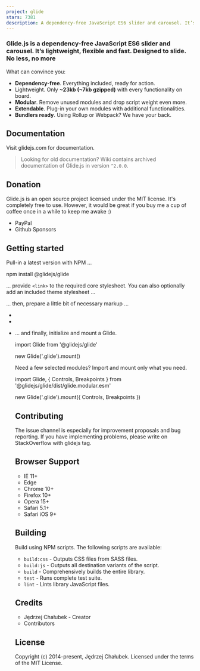 ```yaml
---
project: glide
stars: 7381
description: A dependency-free JavaScript ES6 slider and carousel. It’s lightweight, flexible and fast. Designed to slide. No less, no more
---
```


### Glide.js is a dependency-free JavaScript ES6 slider and carousel. It’s lightweight, flexible and fast. Designed to slide. No less, no more

What can convince you:

-   **Dependency-free**. Everything included, ready for action.
-   Lightweight. Only **~23kb (~7kb gzipped)** with every functionality on board.
-   **Modular**. Remove unused modules and drop script weight even more.
-   **Extendable**. Plug-in your own modules with additional functionalities.
-   **Bundlers ready**. Using Rollup or Webpack? We have your back.

Documentation
-------------

Visit glidejs.com for documentation.

> Looking for old documentation? Wiki contains archived documentation of Glide.js in version `^2.0.0`.

Donation
--------

Glide.js is an open source project licensed under the MIT license. It's completely free to use. However, it would be great if you buy me a cup of coffee once in a while to keep me awake :)

-   PayPal
-   Github Sponsors

Getting started
---------------

Pull-in a latest version with NPM ...

npm install @glidejs/glide

... provide `<link>` to the required core stylesheet. You can also optionally add an included theme stylesheet ...

<!-- Required Core stylesheet -->
<link rel\="stylesheet" href\="node\_modules/@glidejs/glide/dist/css/glide.core.min.css"\>

<!-- Optional Theme stylesheet -->
<link rel\="stylesheet" href\="node\_modules/@glidejs/glide/dist/css/glide.theme.min.css"\>

... then, prepare a little bit of necessary markup ...

<div class\="glide"\>
  <div data-glide-el\="track" class\="glide\_\_track"\>
    <ul class\="glide\_\_slides"\>
      <li class\="glide\_\_slide"\></li\>
      <li class\="glide\_\_slide"\></li\>
      <li class\="glide\_\_slide"\></li\>
    </ul\>
  </div\>
</div\>

... and finally, initialize and mount a Glide.

import Glide from '@glidejs/glide'

new Glide('.glide').mount()

Need a few selected modules? Import and mount only what you need.

import Glide, { Controls, Breakpoints } from '@glidejs/glide/dist/glide.modular.esm'

new Glide('.glide').mount({ Controls, Breakpoints })

Contributing
------------

The issue channel is especially for improvement proposals and bug reporting. If you have implementing problems, please write on StackOverflow with glidejs tag.

Browser Support
---------------

-   IE 11+
-   Edge
-   Chrome 10+
-   Firefox 10+
-   Opera 15+
-   Safari 5.1+
-   Safari iOS 9+

Building
--------

Build using NPM scripts. The following scripts are available:

-   `build:css` - Outputs CSS files from SASS files.
-   `build:js` - Outputs all destination variants of the script.
-   `build` - Comprehensively builds the entire library.
-   `test` - Runs complete test suite.
-   `lint` - Lints library JavaScript files.

Credits
-------

-   Jędrzej Chałubek - Creator
-   Contributors

License
-------

Copyright (c) 2014-present, Jędrzej Chałubek. Licensed under the terms of the MIT License.
